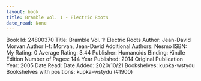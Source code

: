 ```yaml
---
layout: book
title: Bramble Vol. 1 - Electric Roots
date_read: None
---
```


Book Id: 24800370
Title: Bramble Vol. 1: Electric Roots
Author: Jean-David Morvan
Author l-f: Morvan, Jean-David
Additional Authors: Nesmo
ISBN: 
My Rating: 0
Average Rating: 3.44
Publisher: Humanoids
Binding: Kindle Edition
Number of Pages: 144
Year Published: 2014
Original Publication Year: 2005
Date Read: 
Date Added: 2020/10/21
Bookshelves: kupka-wstydu
Bookshelves with positions: kupka-wstydu (#1900)

